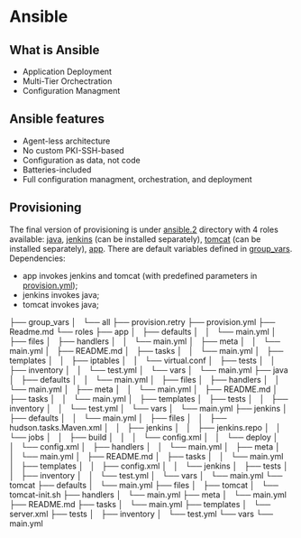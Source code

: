# Ansible
## What is Ansible

* Application Deployment
* Multi-Tier Orchectration
* Configuration Managment

## Ansible features

* Agent-less architecture
* No custom PKI-SSH-based
* Configuration as data, not code
* Batteries-included
* Full configuration managment, orchestration, and deployment

## Provisioning

The final version of provisioning is under [ansible.2](vagrant/ansible.2/) directory with 4 roles available: [java](vagrant/ansible.2/roles/java/), [jenkins](/vagrant/ansible.2/roles/jenkins/) (can be installed separately), [tomcat](/vagrant/ansible.2/roles/tomcat/) (can be installed separately), [app](/vagrant/ansible.2/roles/app/). There are default variables defined in [group_vars](/vagrant/ansible.2/group_vars/). Dependencies:

* app invokes jenkins and tomcat (with predefined parameters in [provision.yml](/vagrant/ansible.2/provision.yml));
* jenkins invokes java;
* tomcat invokes java;

├── group_vars
│   └── all
├── provision.retry
├── provision.yml
├── Readme.md
└── roles
    ├── app
    │   ├── defaults
    │   │   └── main.yml
    │   ├── files
    │   ├── handlers
    │   │   └── main.yml
    │   ├── meta
    │   │   └── main.yml
    │   ├── README.md
    │   ├── tasks
    │   │   └── main.yml
    │   ├── templates
    │   │   ├── iptables
    │   │   └── virtual.conf
    │   ├── tests
    │   │   ├── inventory
    │   │   └── test.yml
    │   └── vars
    │       └── main.yml
    ├── java
    │   ├── defaults
    │   │   └── main.yml
    │   ├── files
    │   ├── handlers
    │   │   └── main.yml
    │   ├── meta
    │   │   └── main.yml
    │   ├── README.md
    │   ├── tasks
    │   │   └── main.yml
    │   ├── templates
    │   ├── tests
    │   │   ├── inventory
    │   │   └── test.yml
    │   └── vars
    │       └── main.yml
    ├── jenkins
    │   ├── defaults
    │   │   └── main.yml
    │   ├── files
    │   │   ├── hudson.tasks.Maven.xml
    │   │   ├── jenkins
    │   │   ├── jenkins.repo
    │   │   └── jobs
    │   │       ├── build
    │   │       │   └── config.xml
    │   │       └── deploy
    │   │           └── config.xml
    │   ├── handlers
    │   │   └── main.yml
    │   ├── meta
    │   │   └── main.yml
    │   ├── README.md
    │   ├── tasks
    │   │   └── main.yml
    │   ├── templates
    │   │   ├── config.xml
    │   │   └── jenkins
    │   ├── tests
    │   │   ├── inventory
    │   │   └── test.yml
    │   └── vars
    │       └── main.yml
    └── tomcat
        ├── defaults
        │   └── main.yml
        ├── files
        │   ├── tomcat
        │   └── tomcat-init.sh
        ├── handlers
        │   └── main.yml
        ├── meta
        │   └── main.yml
        ├── README.md
        ├── tasks
        │   └── main.yml
        ├── templates
        │   └── server.xml
        ├── tests
        │   ├── inventory
        │   └── test.yml
        └── vars
            └── main.yml

